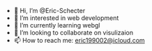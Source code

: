 - 👋 Hi, I’m @Eric-Schecter
- 👀 I’m interested in web development
- 🌱 I’m currently learning webgl
- 💞️ I’m looking to collaborate on visulizaion
- 📫 How to reach me: eric199002@icloud.com
